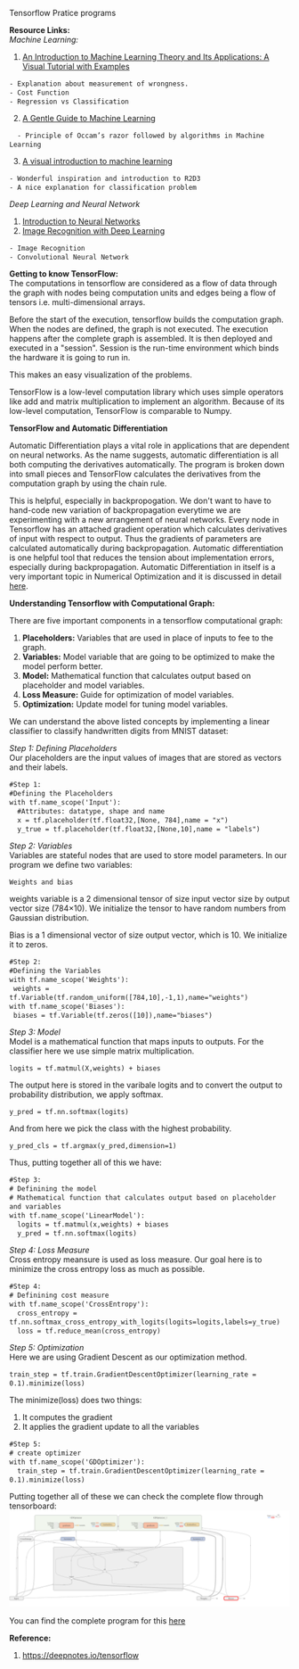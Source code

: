 Tensorflow Pratice programs

**Resource Links:**  
*Machine Learning:*  
  1. [An Introduction to Machine Learning Theory and Its Applications: A Visual Tutorial with Examples](https://www.toptal.com/machine-learning/machine-learning-theory-an-introductory-primer)
```
- Explanation about measurement of wrongness.
- Cost Function
- Regression vs Classification
```
  2. [A Gentle Guide to Machine Learning](https://monkeylearn.com/blog/gentle-guide-to-machine-learning/)  
```
  - Principle of Occam’s razor followed by algorithms in Machine Learning
```
  3. [A visual introduction to machine learning](http://www.r2d3.us/visual-intro-to-machine-learning-part-1/)
  ```
  - Wonderful inspiration and introduction to R2D3
  - A nice explanation for classification problem
  ```

*Deep Learning and Neural Network*

  1. [Introduction to Neural Networks](http://www.cs.stir.ac.uk/~lss/NNIntro/InvSlides.html)
  2. [Image Recognition with Deep Learning](https://medium.com/@ageitgey/machine-learning-is-fun-part-3-deep-learning-and-convolutional-neural-networks-f40359318721)
  ```
  - Image Recognition 
  - Convolutional Neural Network
  ```
**Getting to know TensorFlow:**  
The computations in tensorflow are considered as a flow of data through the graph with nodes being computation units 
and edges being a flow of tensors i.e. multi-dimensional arrays. 

Before the start of the execution, tensorflow builds the computation graph. When the nodes are defined, the graph is not executed. 
The execution happens after the complete graph is assembled. It is then deployed and executed in a "session". Session is the run-time environment which binds the hardware it is going to run in.

This makes an easy visualization of the problems. 

TensorFlow is a low-level computation library which uses simple operators like add and matrix multiplication to implement an algorithm. Because of its low-level computation,  TensorFlow is comparable to Numpy.

**TensorFlow and Automatic Differentiation**

Automatic Differentiation plays a vital role in applications that are dependent on neural networks. As the name suggests, automatic differentiation is all both computing the derivatives automatically. The program is broken down into small pieces and TensorFlow calculates the derivatives from the computation graph by using the chain rule.

This is helpful, especially in backpropogation. We don't want to have to hand-code new variation of backpropagation everytime we are experimenting with a new arrangement of neural networks. Every node in Tensorflow has an attached gradient operation which calculates derivatives of input with respect to output. Thus the gradients of parameters are calculated automatically during backpropagation.
Automatic differentiation is one helpful tool that reduces the tension about implementation errors, especially during backpropagation. 
Automatic Differentiation in itself is a very important topic in Numerical Optimization and it is discussed in detail [here](https://github.com/SumaDodo/Numerical-Optimization/tree/master/Automatic_differentiation).

**Understanding Tensorflow with Computational Graph:**

There are five important components in a tensorflow computational graph:  
  1. **Placeholders:** Variables that are used in place of inputs to fee to the graph.  
  2. **Variables:** Model variable that are going to be optimized to make the model perform better.  
  3. **Model:** Mathematical function that calculates output based on placeholder and model variables.  
  4. **Loss Measure:** Guide for optimization of model variables.
  5. **Optimization:** Update model for tuning model variables.  
  
We can understand the above listed concepts by implementing a linear classifier to classify handwritten digits from MNIST dataset:

  *Step 1: Defining Placeholders*  
  Our placeholders are the input values of images that are stored as vectors and their labels.
  ```
  #Step 1:
#Defining the Placeholders
with tf.name_scope('Input'):
    #Attributes: datatype, shape and name
    x = tf.placeholder(tf.float32,[None, 784],name = "x")
    y_true = tf.placeholder(tf.float32,[None,10],name = "labels")
  ```
   *Step 2: Variables*  
   Variables are stateful nodes that are used to store model parameters. In our program we define two variables:
   ```
   Weights and bias
   ```
   weights variable is a 2 dimensional tensor of size input vector size by output vector size (784×10). 
   We initialize the tensor to have random numbers from Gaussian distribution.
   
   Bias is a 1 dimensional vector of size output vector, which is 10. We initialize it to zeros.
   ```
   #Step 2: 
#Defining the Variables
with tf.name_scope('Weights'):
    weights = tf.Variable(tf.random_uniform([784,10],-1,1),name="weights")
with tf.name_scope('Biases'):
    biases = tf.Variable(tf.zeros([10]),name="biases")
   ```
    
   *Step 3: Model*  
   Model is a mathematical function that maps inputs to outputs.
   For the classifier here we use simple matrix multiplication.
   ```
   logits = tf.matmul(X,weights) + biases
  ```
  The output here is stored in the varibale logits and to convert the output to probability distribution, we apply softmax.
  ```
  y_pred = tf.nn.softmax(logits)
  ```
  And from here we pick the class with the highest probability.
  ```
  y_pred_cls = tf.argmax(y_pred,dimension=1)
  ```
  Thus, putting together all of this we have:
  ```
  #Step 3:
# Definining the model
# Mathematical function that calculates output based on placeholder and variables
with tf.name_scope('LinearModel'):
    logits = tf.matmul(x,weights) + biases
    y_pred = tf.nn.softmax(logits)
  ```
  *Step 4: Loss Measure*  
  Cross entropy meansure is used as loss measure. Our goal here is to minimize the cross entropy loss as much as possible. 
  ```
  #Step 4:
# Definining cost measure
with tf.name_scope('CrossEntropy'):
    cross_entropy = tf.nn.softmax_cross_entropy_with_logits(logits=logits,labels=y_true)
    loss = tf.reduce_mean(cross_entropy)
  ```
  *Step 5: Optimization*  
  Here we are using Gradient Descent as our optimization method.
  ```
  train_step = tf.train.GradientDescentOptimizer(learning_rate = 0.1).minimize(loss)
  ```
  The minimize(loss) does two things:  
  1. It computes the gradient  
  2. It applies the gradient update to all the variables  
  ```
  #Step 5:
# create optimizer
with tf.name_scope('GDOptimizer'):
    train_step = tf.train.GradientDescentOptimizer(learning_rate = 0.1).minimize(loss)
  ```
  Putting together all of these we can check the complete flow through tensorboard:
  ![Graph](https://github.com/SumaDodo/TensorFlow/blob/master/graph_large_attrs_key%3D_too_large_attrs%26limit_attr_size%3D1024%26run%3D%20(1).png)

You can find the complete program for this [here](https://github.com/SumaDodo/TensorFlow/blob/master/TensorBoard.ipynb)

**Reference:**  
  1. https://deepnotes.io/tensorflow  
